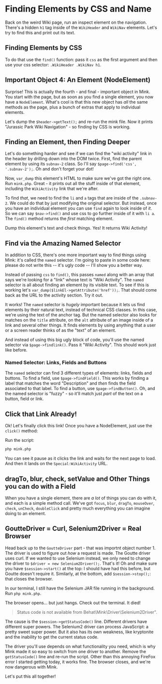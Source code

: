 # Finding Elements by CSS and Name

Back on the weird Wiki page, run an inspect element on the navigation. There's a hidden
`h1`  tag inside of the `WikiHeader` and `WikiNav` elements. Let's try to find
this and print out its text.

## Finding Elements by CSS

To do that use the `find()` function: pass it `css` as the first argument and then
use your css selector: `.WikiHeader .WikiNav h1`. 

## Important Object 4: An Element (NodeElement)

Surprise! This is actually the fourth - and final - important object in Mink. You
start with the page, but as soon as you find a single element, you now have a
`NodeElement`. What's cool is that this new object has *all* the same methods
as the page, plus a bunch of extras that apply to individual elements.

Let's dump the `$header->getText();` and re-run the mink file. Now it prints
"Jurassic Park Wiki Navigation" - so finding by CSS is working.

## Finding an Element, then Finding Deeper

Let's do something harder and see if we can find the "wiki activity" link
in the header by drilling down into the DOM twice. First, find the parent
element by using its `subnav-2` class. So I'll say
`$page->find('css', '.subnav-2');`. Oh and don't  forget your dot!

Now, `var_dump` this element's HTML to make sure we've got the right one. Run `mink.php`.
Great - it prints out all the stuff inside of that element, including the `WikiActivity`
link that we're after.

To find *that*, we need to find the `li` and `a` tags that are inside of the `.subnav-2`.
We could do that by just modifying the original selector. But instead, once you have an
individual element you can use `find` again to look inside of *it*. So we can say
`$nav->find()` and use css to go further inside of it with `li a`. The `find()` method
returns the *first* matching element.

Dump this element's text and check things. Yes! It returns Wiki Activity!

## Find via the Amazing Named Selector

In addition to CSS, there's one more important way to find things using Mink: it's called
the `named` selector. I'm going to paste in some code here: please do not write this -- it's
ugly code -- I'll show you a better way.

Instead of passing `css` to `find()`, this passes `named` along with an array that says
we're looking for a "link" whose text is "Wiki Activity". The `named` selector is all about
finding an element by its visible text. To see if this is working let's
`var_dump($linkEl->getAttribute('href'));`. That should come back as the URL to the activity
section. Try it out.

It works! The `named` selector is *hugely* important because it lets us find elements by
their natural text, instead of technical CSS classes. In this case, we're using the text
of the anchor tag. But the named selector also looks for matches on the `title` attribute,
on the `alt` attribute of an image inside of a link and several other things. It finds
elements by using anything that a user or a screen reader thinks of as the "text" of an
element.

And instead of using this big ugly block of code, you'll use the named selector via
`$page->findlink()`. Pass it "Wiki Activity". This should work just like before.

### Named Selector: Links, Fields and Buttons

The `named` selector can find 3 different types of elements: links, fields and buttons.
To find a field, use `$page->findField()`. This works by finding a label that matches
the word "Description" and *then* finds the field associated to that label. To find a
button, use  `$page->findButton()`. Oh, and the named selector is "fuzzy" - so it'll
match just *part* of the text on a button, field or link.

## Click that Link Already!

Ok! Let's finally click this link! Once you have a NodeElement, just use the
`click()` method:

Run the script:

```bash
php mink.php
```

You can see it pause as it clicks the link and waits for the next page to load. And then
it lands on the `Special:WikiActivity` URL.

## dragTo, blur, check, setValue and Other Things you can do with a Field

When you have a single element, there are *a lot* of things you can do with it, and each
is a simple method call. We've got `focus`,  `blur`, `dragTo`, `mouseOver`, `check`, `unCheck`,
`doubleClick` and pretty much everything you can imagine doing to an element.

## GoutteDriver = Curl, Selenium2Driver = Real Browser

Head back up to the `GoutteDriver` part - that was importnt object number 1. The driver
is used to figure out *how* a request is made. The Goutte driver uses curl. If we wanted
to use Selenium instead, we only need to change the driver to `$driver = new Selenium2Driver();`.
That's it! Oh and make sure you have `$session->start()` at the top: I should have had
this before, but Goutte doesn't require it. Similarly, at the bottom, add `$session->stop();`:
that closes the browser.

In our terminal, I still have the Selenium JAR file running in the background. Run `php mink.php`.

The browser opens... but just hangs. Check out the terminal. It died!

> Status code is not available from Behat\Mink\Driver\Selenium2Driver".

The cause is the `$session->getStatusCode()` line. Different drivers have different
super powers. The Selenium2 driver can process JavaScript: a pretty sweet super power.
But it also has its own weakness, like kryptonite and the inability to get the current
status code.

The driver you'll use depends on what functionality you need, which is why Mink made it
so easy to switch from one driver to another. Remove the `getStatusCode()` line and
re-run the script. Other than this annoying FireFox error I started getting today,
it works fine. The browser closes, and we're now dangerous with Mink.

Let's put this all together!
